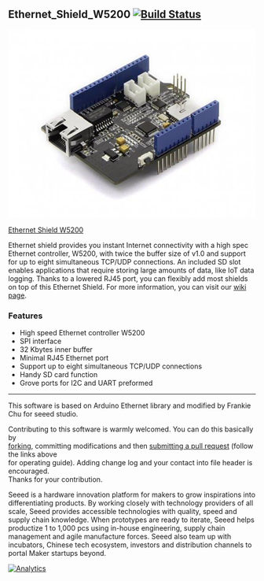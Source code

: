 ## Ethernet_Shield_W5200  [![Build Status](https://travis-ci.com/Seeed-Studio/Ethernet_Shield_W5200.svg?branch=master)](https://travis-ci.com/Seeed-Studio/Ethernet_Shield_W5200)

![](https://raw.githubusercontent.com/SeeedDocument/W5500_Ethernet_Shield_v1.0/master/img/W5500.jpg)


[Ethernet Shield W5200](https://www.seeedstudio.com/W5500-Ethernet-Shield-p-2433.html)


Ethernet shield provides you instant Internet connectivity with a high spec Ethernet controller, W5200, with twice the buffer size of v1.0 and support for up to eight simultaneous TCP/UDP connections. An included SD slot enables applications that require storing large amounts of data, like IoT data logging. Thanks to a lowered RJ45 port, you can flexibly add most shields on top of this Ethernet Shield. For more information, you can visit our [wiki page](http://wiki.seeedstudio.com/W5500_Ethernet_Shield_v1.0/).

### Features
+ High speed Ethernet controller W5200
+ SPI interface
+ 32 Kbytes inner buffer
+ Minimal RJ45 Ethernet port
+ Support up to eight simultaneous TCP/UDP connections
+ Handy SD card function
+ Grove ports for I2C and UART preformed

----

This software is based on Arduino Ethernet library and modified by Frankie Chu for seeed studio.

Contributing to this software is warmly welcomed. You can do this basically by<br>
[forking](https://help.github.com/articles/fork-a-repo), committing modifications and then [submitting a pull request](https://help.github.com/articles/using-pull-requests) (follow the links above<br>
for operating guide). Adding change log and your contact into file header is encouraged.<br>
Thanks for your contribution.

Seeed is a hardware innovation platform for makers to grow inspirations into differentiating products. By working closely with technology providers of all scale, Seeed provides accessible technologies with quality, speed and supply chain knowledge. When prototypes are ready to iterate, Seeed helps productize 1 to 1,000 pcs using in-house engineering, supply chain management and agile manufacture forces. Seeed also team up with incubators, Chinese tech ecosystem, investors and distribution channels to portal Maker startups beyond.

[![Analytics](https://ga-beacon.appspot.com/UA-46589105-3/Ethernet_Shield_W5200)](https://github.com/igrigorik/ga-beacon)
